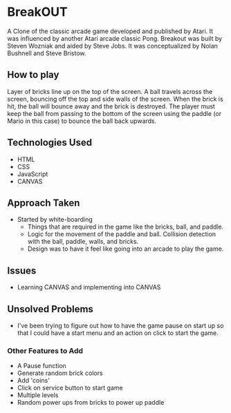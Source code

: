 # BreakOUT

A Clone of the classic arcade game developed and published by Atari. It was influenced by another Atari arcade classic Pong. Breakout was built by Steven Wozniak and aided by Steve Jobs. It was conceptualized by Nolan Bushnell and Steve Bristow.

## How to play

Layer of bricks line up on the top of the screen. A ball travels across the screen, bouncing off the top and side walls of the screen. When the brick is hit, the ball will bounce away and the brick is destroyed. The player must keep the ball from passing to the bottom of the screen using the paddle (or Mario in this case) to bounce the ball back upwards.

## Technologies Used

* HTML
* CSS
* JavaScript
* CANVAS

## Approach Taken

* Started by white-boarding
  * Things that are required in the game like the bricks, ball, and paddle.
  * Logic for the movement of the paddle and ball. Collision detection with the ball, paddle, walls, and bricks.
  * Design was to have it feel like going into an arcade to play the game.

## Issues

* Learning CANVAS and implementing into CANVAS

## Unsolved Problems

* I've been trying to figure out how to have the game pause on start up so that I could have a start menu and an action on click to start the game.

### Other Features to Add

* A Pause function
* Generate random brick colors
* Add 'coins'
* Click on service button to start game
* Multiple levels
* Random power ups from bricks to power up paddle
